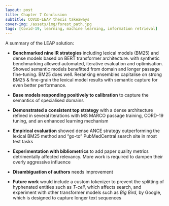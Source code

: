 ```yaml
---
layout: post
title: Chapter 7 Conclusion
subtitle: COVID-LEAP thesis takeaways
cover-img: /assets/img/forest_path.jpg
tags: [Covid-19, learning, machine learning, information retrieval]
---
```

A summary of the LEAP solution:

* __Benchmarked nine IR strategies__ including lexical models (BM25) and dense models based on BERT transformer architecture. with synthetic benchmarking allowed automated, iterative evaluation and optimisation. Showed semantic models benefitted from domain and longer passage fine-tuning. BM25 does well. Reranking ensembles capitalise on strong BM25 & fine-grain the lexical model results with semantic capture for even better performance.

* __Base models responding positively to calibration__ to capture the semantics of specialised domains

* __Demonstrated a consistent top strategy__ with a dense architecture refined in several iterations with MS MARCO passage training, CORD-19 tuning, and an enhanced learning mechanism

* __Empirical evaluation__ showed dense ANCE strategy outperforming the lexical BM25 method and “go-to” PubMedCentral search site in most test tasks

* __Experimentation with bibliometrics__ to add paper quality metrics detrimentally affected relevancy. More work is required to dampen their overly aggressive influence

* __Disambiguation of authors__ needs improvement

* __Future work__ would include a custom tokenizer to prevent the splitting of hyphenated entities such as *T-cell*, which affects search, and experiment with other transformer models such as *Big Bird*, by Google, which is designed to capture longer text sequences
